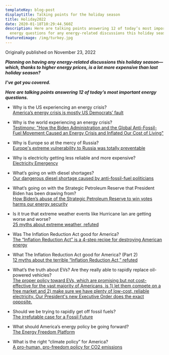 ```yaml
---
templateKey: blog-post
displaytitle: Talking points for the holiday season
title: Holiday2022
date: 2020-01-18T10:29:44.560Z
description: Here are talking points answering 12 of today’s most important
  energy questions for any energy-related discussions this holiday season.
featuredimage: /img/turkey.jpg
---
```

O﻿riginally published on November 23, 2022

***Planning on having any energy-related discussions this holiday season—which, thanks to higher energy prices, is a lot more expensive than last holiday season?***

***I’ve got you covered.***

***Here are talking points answering 12 of today’s most important energy questions.***

- Why is the US experiencing an energy crisis?\
    [America’s energy crisis is mostly US Democrats’ fault](https://alexepstein.substack.com/p/americas-energy-crisis-is-mostly)

- Why is the world experiencing an energy crisis?\
    [Testimony: "How the Biden Administration and the Global Anti-Fossil-Fuel Movement Caused an Energy Crisis and Inflated Our Cost of Living"](https://alexepstein.substack.com/p/testimony-how-the-biden-administration)

- Why is Europe so at the mercy of Russia?\
    [Europe's extreme vulnerability to Russia was totally preventable](https://alexepstein.substack.com/p/europes-extreme-vulnerability-to)

- Why is electricity getting less reliable and more expensive?\
    [Electricity Emergency](https://alexepstein.substack.com/p/electricity-emergency)

- What’s going on with diesel shortages?\
    [Our dangerous diesel shortage caused by anti-fossil-fuel politicians](https://alexepstein.substack.com/p/our-dangerous-diesel-shortage-caused)

- What’s going on with the Strategic Petroleum Reserve that President Biden has been drawing from?\
    [How Biden’s abuse of the Strategic Petroleum Reserve to win votes harms our energy security](https://alexepstein.substack.com/p/how-bidens-abuse-of-the-spr-to-win)

- Is it true that extreme weather events like Hurricane Ian are getting worse and worse?\
    [25 myths about extreme weather, refuted](https://alexepstein.substack.com/p/25-myths-about-extreme-weather-refuted)

- Was The Inflation Reduction Act good for America?\
    [The “Inflation Reduction Act” is a 4-step recipe for destroying American energy](https://alexepstein.substack.com/p/the-inflation-reduction-act-is-a)

- What The Inflation Reduction Act good for America? (Part 2)\
    [12 myths about the terrible “Inflation Reduction Act,” refuted](https://alexepstein.substack.com/p/12-myths-about-the-terrible-inflation)

- What’s the truth about EVs? Are they really able to rapidly replace oil-powered vehicles?\
    [The proper policy toward EVs, which are promising but not cost-effective for the vast majority of Americans, is 1) let them compete on a free market and 2) make sure we have plenty of low-cost, reliable electricity. Our President's new Executive Order does the exact opposite.](https://twitter.com/AlexEpstein/status/1423372684096720899)

- Should we be trying to rapidly get off fossil fuels?\
    [The irrefutable case for a Fossil Future](https://alexepstein.substack.com/p/the-irrefutable-case-for-a-fossil)

- What should America’s energy policy be going forward?\
    [The Energy Freedom Platform](https://alexepstein.substack.com/p/the-energy-freedom-platform)

- What is the right “climate policy” for America?\
    [A pro-human, pro-freedom policy for CO2 emissions](https://alexepstein.substack.com/p/a-pro-human-pro-freedom-policy-for)